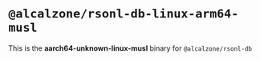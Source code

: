 # `@alcalzone/rsonl-db-linux-arm64-musl`

This is the **aarch64-unknown-linux-musl** binary for `@alcalzone/rsonl-db`
